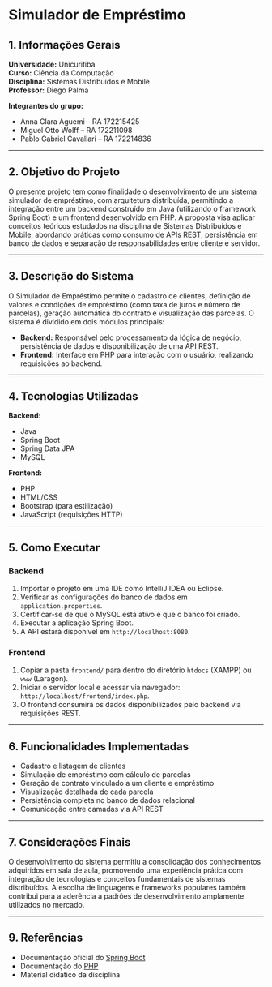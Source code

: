 # Simulador de Empréstimo

## 1. Informações Gerais

**Universidade:** Unicuritiba  
**Curso:** Ciência da Computação  
**Disciplina:** Sistemas Distribuídos e Mobile  
**Professor:** Diego Palma

**Integrantes do grupo:**

- Anna Clara Aguemi – RA 172215425  
- Miguel Otto Wolff – RA 172211098  
- Pablo Gabriel Cavallari – RA 172214836

---

## 2. Objetivo do Projeto

O presente projeto tem como finalidade o desenvolvimento de um sistema simulador de empréstimo, com arquitetura distribuída, permitindo a integração entre um backend construído em Java (utilizando o framework Spring Boot) e um frontend desenvolvido em PHP. A proposta visa aplicar conceitos teóricos estudados na disciplina de Sistemas Distribuídos e Mobile, abordando práticas como consumo de APIs REST, persistência em banco de dados e separação de responsabilidades entre cliente e servidor.

---

## 3. Descrição do Sistema

O Simulador de Empréstimo permite o cadastro de clientes, definição de valores e condições de empréstimo (como taxa de juros e número de parcelas), geração automática do contrato e visualização das parcelas. O sistema é dividido em dois módulos principais:

- **Backend:** Responsável pelo processamento da lógica de negócio, persistência de dados e disponibilização de uma API REST.
- **Frontend:** Interface em PHP para interação com o usuário, realizando requisições ao backend.

---

## 4. Tecnologias Utilizadas

**Backend:**
- Java
- Spring Boot
- Spring Data JPA
- MySQL

**Frontend:**
- PHP
- HTML/CSS
- Bootstrap (para estilização)
- JavaScript (requisições HTTP)

---

## 5. Como Executar

### Backend

1. Importar o projeto em uma IDE como IntelliJ IDEA ou Eclipse.
2. Verificar as configurações do banco de dados em `application.properties`.
3. Certificar-se de que o MySQL está ativo e que o banco foi criado.
4. Executar a aplicação Spring Boot.
5. A API estará disponível em `http://localhost:8080`.

### Frontend

1. Copiar a pasta `frontend/` para dentro do diretório `htdocs` (XAMPP) ou `www` (Laragon).
2. Iniciar o servidor local e acessar via navegador: `http://localhost/frontend/index.php`.
3. O frontend consumirá os dados disponibilizados pelo backend via requisições REST.

---

## 6. Funcionalidades Implementadas

- Cadastro e listagem de clientes
- Simulação de empréstimo com cálculo de parcelas
- Geração de contrato vinculado a um cliente e empréstimo
- Visualização detalhada de cada parcela
- Persistência completa no banco de dados relacional
- Comunicação entre camadas via API REST

---

## 7. Considerações Finais

O desenvolvimento do sistema permitiu a consolidação dos conhecimentos adquiridos em sala de aula, promovendo uma experiência prática com integração de tecnologias e conceitos fundamentais de sistemas distribuídos. A escolha de linguagens e frameworks populares também contribui para a aderência a padrões de desenvolvimento amplamente utilizados no mercado.

---

## 9. Referências

- Documentação oficial do [Spring Boot](https://spring.io/projects/spring-boot)  
- Documentação do [PHP](https://www.php.net/manual/pt_BR/)  
- Material didático da disciplina

